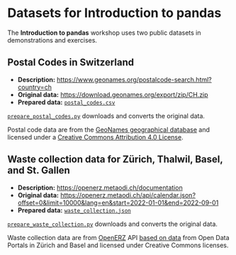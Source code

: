 # Datasets for Introduction to pandas

The **Introduction to pandas** workshop uses two public datasets in demonstrations and exercises.

## Postal Codes in Switzerland

- **Description:** <https://www.geonames.org/postalcode-search.html?country=ch>
- **Original data:** <https://download.geonames.org/export/zip/CH.zip>
- **Prepared data:** [`postal_codes.csv`](postal_codes.csv)

[`prepare_postal_codes.py`](prepare_postal_codes.py) downloads and converts the original data.

Postal code data are from the [GeoNames geographical database](https://www.geonames.org/) and licensed under a [Creative Commons Attribution 4.0 License](https://creativecommons.org/licenses/by/4.0/).

## Waste collection data for Zürich, Thalwil, Basel, and St. Gallen

- **Description:** <https://openerz.metaodi.ch/documentation>
- **Original data:** <https://openerz.metaodi.ch/api/calendar.json?offset=0&limit=10000&lang=en&start=2022-01-01&end=2022-09-01>
- **Prepared data:** [`waste_collection.json`](waste_collection.json)

[`prepare_waste_collection.py`](prepare_waste_collection.py) downloads and converts the original data.

Waste collection data are from [OpenERZ](https://github.com/metaodi/openerz) API [based on data](https://github.com/metaodi/openerz/tree/master/csv) from Open Data Portals in Zürich and Basel and licensed under Creative Commons licenses.
